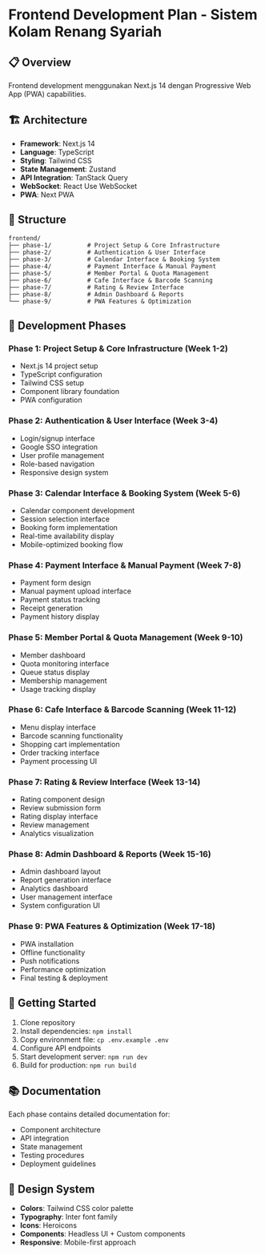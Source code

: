 # Frontend Development Plan - Sistem Kolam Renang Syariah

## 📋 Overview

Frontend development menggunakan Next.js 14 dengan Progressive Web App (PWA) capabilities.

## 🏗️ Architecture

- **Framework**: Next.js 14
- **Language**: TypeScript
- **Styling**: Tailwind CSS
- **State Management**: Zustand
- **API Integration**: TanStack Query
- **WebSocket**: React Use WebSocket
- **PWA**: Next PWA

## 📁 Structure

```
frontend/
├── phase-1/          # Project Setup & Core Infrastructure
├── phase-2/          # Authentication & User Interface
├── phase-3/          # Calendar Interface & Booking System
├── phase-4/          # Payment Interface & Manual Payment
├── phase-5/          # Member Portal & Quota Management
├── phase-6/          # Cafe Interface & Barcode Scanning
├── phase-7/          # Rating & Review Interface
├── phase-8/          # Admin Dashboard & Reports
└── phase-9/          # PWA Features & Optimization
```

## 🎯 Development Phases

### Phase 1: Project Setup & Core Infrastructure (Week 1-2)

- Next.js 14 project setup
- TypeScript configuration
- Tailwind CSS setup
- Component library foundation
- PWA configuration

### Phase 2: Authentication & User Interface (Week 3-4)

- Login/signup interface
- Google SSO integration
- User profile management
- Role-based navigation
- Responsive design system

### Phase 3: Calendar Interface & Booking System (Week 5-6)

- Calendar component development
- Session selection interface
- Booking form implementation
- Real-time availability display
- Mobile-optimized booking flow

### Phase 4: Payment Interface & Manual Payment (Week 7-8)

- Payment form design
- Manual payment upload interface
- Payment status tracking
- Receipt generation
- Payment history display

### Phase 5: Member Portal & Quota Management (Week 9-10)

- Member dashboard
- Quota monitoring interface
- Queue status display
- Membership management
- Usage tracking display

### Phase 6: Cafe Interface & Barcode Scanning (Week 11-12)

- Menu display interface
- Barcode scanning functionality
- Shopping cart implementation
- Order tracking interface
- Payment processing UI

### Phase 7: Rating & Review Interface (Week 13-14)

- Rating component design
- Review submission form
- Rating display interface
- Review management
- Analytics visualization

### Phase 8: Admin Dashboard & Reports (Week 15-16)

- Admin dashboard layout
- Report generation interface
- Analytics dashboard
- User management interface
- System configuration UI

### Phase 9: PWA Features & Optimization (Week 17-18)

- PWA installation
- Offline functionality
- Push notifications
- Performance optimization
- Final testing & deployment

## 🚀 Getting Started

1. Clone repository
2. Install dependencies: `npm install`
3. Copy environment file: `cp .env.example .env`
4. Configure API endpoints
5. Start development server: `npm run dev`
6. Build for production: `npm run build`

## 📚 Documentation

Each phase contains detailed documentation for:

- Component architecture
- API integration
- State management
- Testing procedures
- Deployment guidelines

## 🎨 Design System

- **Colors**: Tailwind CSS color palette
- **Typography**: Inter font family
- **Icons**: Heroicons
- **Components**: Headless UI + Custom components
- **Responsive**: Mobile-first approach

